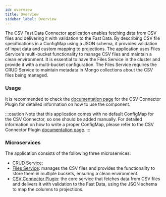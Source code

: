 ```yaml
---
id: overview
title: Overview
sidebar_label: Overview
---
```


<!--
WARNING: this file was automatically generated by Mia-Platform Doc Aggregator.
DO NOT MODIFY IT BY HAND.
Instead, modify the source file and run the aggregator to regenerate this file.
-->

The CSV Fast Data Connector application enables fetching data from CSV files and delivering it with validation to the Fast Data. By describing CSV file specifications in a ConfigMap using a JSON schema, it provides validation of input data and custom mapping to projections. The application uses Files Service's multi-bucket functionality to manage CSV files and maintain a clean environment. It is essential to have the Files Service in the cluster and provide it with a multi-bucket configuration. The Files Service requires the CRUD Service to maintain metadata in Mongo collections about the CSV files being managed.

### Usage

It is recommended to check the [documentation page](/runtime_suite/csv-connector-plugin/configuration) for the CSV Connector Plugin for detailed information on how to use the component.

:::caution
Note that this application comes with no default ConfigMap for the CSV Connector, so one should be added manually. For detailed information on how to write a proper ConfigMap, please refer to the CSV Connector Plugin [documentation page](/runtime_suite/csv-connector-plugin/configuration).
:::

### Microservices

The application consists of the following three microservices:

- [CRUD Service](/runtime_suite/crud-service/overview_and_usage);
- [Files Service](/runtime_suite/files-service/configuration): manages the CSV files and provides the functionality to store them in multiple buckets, ensuring a clean environment.
- [CSV Connector Plugin](/runtime_suite/csv-connector-plugin/configuration): the core service that fetches data from CSV files and delivers it with validation to the Fast Data, using the JSON schema to map the columns to projections.
